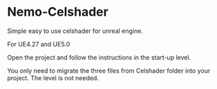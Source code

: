 # Nemo-Celshader
Simple easy to use celshader for unreal engine.


For UE4.27 and UE5.0

Open the project and follow the instructions in the start-up level. 

You only need to migrate the three files from Celshader folder into your project. The level is not needed.
